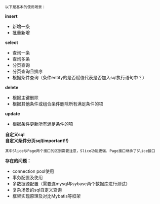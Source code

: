 `以下是基本的使用场景：`   

**insert**  
- 新增一条
- 批量新增

**select**
- 查询一条
- 查询多条
- 分页查询
- 分页查询且排序
- 根据条件查询（条件entity的是否赋值代表是否加入sql执行语句中？）

**delete**
- 根据主键删除
- 根据其他条件或组合条件删除所有满足条件的项

**update**
- 根据条件更新所有满足条件的项

**自定义sql**   
**自定义条件分页sql(important!!)**

``其中Slice与Page两个接口的区别需要注意，Slice功能更强，Page接口继承了Slice接口``

**存在的问题：**
- connection pool使用
- 事务配置及使用
- 多数据源配置（需要连mysql与sybase两个数据库进行测试）
- 复杂场景的sql自定义查询
- 框架实现原理及对比Mybatis等框架